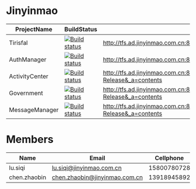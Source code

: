 # Jinyinmao
|ProjectName|BuildStatus|Url|
|-----|-----|-----|
|Tirisfal|[![Build status](http://tfs.ad.jinyinmao.com.cn:8080/tfs/Jinyinmao/_apis/public/build/definitions/31b07fe6-2fea-450f-9b3f-8100f7a2f51c/1/badge)](http://tfs.ad.jinyinmao.com.cn:8080/tfs/Jinyinmao/_apis/public/build/definitions/31b07fe6-2fea-450f-9b3f-8100f7a2f51c/1/badge)|http://tfs.ad.jinyinmao.com.cn:8080/tfs/Jinyinmao/_git/Jinyinmao#path=%2FTirisfal%2FREADME.md&version=GBTirisfal-Release&_a=contents|
|AuthManager|[![Build status](http://tfs.ad.jinyinmao.com.cn:8080/tfs/Jinyinmao/_apis/public/build/definitions/31b07fe6-2fea-450f-9b3f-8100f7a2f51c/2/badge)](http://tfs.ad.jinyinmao.com.cn:8080/tfs/Jinyinmao/_apis/public/build/definitions/31b07fe6-2fea-450f-9b3f-8100f7a2f51c/2/badge)|http://tfs.ad.jinyinmao.com.cn:8080/tfs/Jinyinmao/_git/Jinyinmao#path=%2FAuthManager%2FREADME.md&version=GBAuthManager&_a=contents|
|ActivityCenter|[![Build status](http://tfs.ad.jinyinmao.com.cn:8080/tfs/Jinyinmao/_apis/public/build/definitions/31b07fe6-2fea-450f-9b3f-8100f7a2f51c/3/badge)](http://tfs.ad.jinyinmao.com.cn:8080/tfs/Jinyinmao/_apis/public/build/definitions/31b07fe6-2fea-450f-9b3f-8100f7a2f51c/3/badge)|http://tfs.ad.jinyinmao.com.cn:8080/tfs/Jinyinmao/_git/Jinyinmao#path=%2FActivityCenter%2FREADME.md&version=GBActivityCenter-Release&_a=contents|
|Government|[![Build status](http://tfs.ad.jinyinmao.com.cn:8080/tfs/Jinyinmao/_apis/public/build/definitions/31b07fe6-2fea-450f-9b3f-8100f7a2f51c/7/badge)](http://tfs.ad.jinyinmao.com.cn:8080/tfs/Jinyinmao/_apis/public/build/definitions/31b07fe6-2fea-450f-9b3f-8100f7a2f51c/7/badge)|http://tfs.ad.jinyinmao.com.cn:8080/tfs/Jinyinmao/_git/Jinyinmao#path=%2FGovernment%2FREADME.md&version=GBGovernment-Release&_a=contents|
|MessageManager|[![Build status](http://tfs.ad.jinyinmao.com.cn:8080/tfs/Jinyinmao/_apis/public/build/definitions/31b07fe6-2fea-450f-9b3f-8100f7a2f51c/8/badge)](http://tfs.ad.jinyinmao.com.cn:8080/tfs/Jinyinmao/_apis/public/build/definitions/31b07fe6-2fea-450f-9b3f-8100f7a2f51c/8/badge)|http://tfs.ad.jinyinmao.com.cn:8080/tfs/Jinyinmao/_git/Jinyinmao#path=%2FMessageManager%2FREADME.md&version=GBMessageManager-Release&_a=contents|

# Members
|Name|Email|Cellphone|
|-----|-----|-----|
|lu.siqi|lu.siqi@jinyinmao.com.cn|15800780728|
|chen.zhaobin|chen.zhaobin@jinyinmao.com.cn|13918945892|